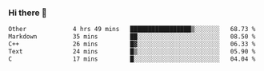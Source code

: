 ### Hi there 👋

<!--
**WShiBin/WShiBin** is a ✨ _special_ ✨ repository because its `README.md` (this file) appears on your GitHub profile.

Here are some ideas to get you started:

- 🔭 I’m currently working on ...
- 🌱 I’m currently learning ...
- 👯 I’m looking to collaborate on ...
- 🤔 I’m looking for help with ...
- 💬 Ask me about ...
- 📫 How to reach me: ...
- 😄 Pronouns: ...
- ⚡ Fun fact: ...
-->

<!--START_SECTION:waka-->

```txt
Other             4 hrs 49 mins   █████████████████▒░░░░░░░   68.73 %
Markdown          35 mins         ██░░░░░░░░░░░░░░░░░░░░░░░   08.50 %
C++               26 mins         █▓░░░░░░░░░░░░░░░░░░░░░░░   06.33 %
Text              24 mins         █▒░░░░░░░░░░░░░░░░░░░░░░░   05.90 %
C                 17 mins         █░░░░░░░░░░░░░░░░░░░░░░░░   04.04 %
```

<!--END_SECTION:waka-->
